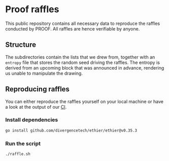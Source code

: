 # Proof raffles

This public repository contains all necessary data to reproduce the raffles conducted by PROOF.
All raffles are hence verifiable by anyone.

## Structure

The subdirectories contain the lists that we drew from, together with an `entropy` file that stores the random seed driving the raffles.
The entropy is derived from an upcoming block that was announced in advance, rendering us unable to manipulate the drawing.

## Reproducing raffles

You can either reproduce the raffles yourself on your local machine or have a look at the output of our [CI](https://github.com/proofxyz/raffles/actions/workflows/raffle.yml).

### Install dependencies

```bash
go install github.com/divergencetech/ethier/ethier@v0.35.3
```

### Run the script

```bash
./raffle.sh
```
